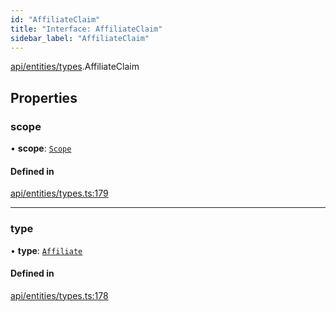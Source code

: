 ```yaml
---
id: "AffiliateClaim"
title: "Interface: AffiliateClaim"
sidebar_label: "AffiliateClaim"
---
```


[api/entities/types](../../../../../modules/API/Entities/Types/Types.md).AffiliateClaim

## Properties

### scope

• **scope**: [`Scope`](../Scope/Scope.md)

#### Defined in

[api/entities/types.ts:179](https://github.com/PolymeshAssociation/polymesh-sdk/blob/b55e63737/src/api/entities/types.ts#L179)

___

### type

• **type**: [`Affiliate`](../../../../../enums/API/Entities/Types/ClaimType/ClaimType.md#affiliate)

#### Defined in

[api/entities/types.ts:178](https://github.com/PolymeshAssociation/polymesh-sdk/blob/b55e63737/src/api/entities/types.ts#L178)
